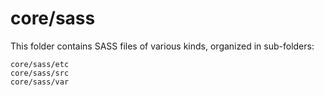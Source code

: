 # core/sass

This folder contains SASS files of various kinds, organized in sub-folders:

    core/sass/etc
    core/sass/src
    core/sass/var
